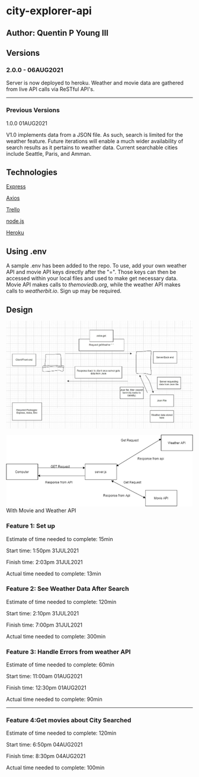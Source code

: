 # city-explorer-api

## Author: Quentin P Young III

## Versions

### 2.0.0 - 06AUG2021

Server is now deployed to heroku. Weather and movie data are gathered from live API calls via ReSTful API's.

---
### Previous Versions

1.0.0 01AUG2021

V1.0 implements data from a JSON file. As such, search is limited for the weather feature. Future iterations will enable a much wider availability of search results as it pertains to weather data. Current searchable cities include Seattle, Paris, and Amman.

## Technologies

[Express](https://expressjs.com/)

[Axios](https://axios-http.com/docs/intro)

[Trello](https://trello.com/)

[node.js](https://nodejs.org/en/)

[Heroku](#)

## Using .env

A sample .env has been added to the repo. To use, add your own weather API and movie API keys directly after the "=". Those keys can then be accessed within your local files and used to make get necessary data. Movie API makes calls to *themoviedb.org*, while the weather API makes calls to *weatherbit.io*. Sign up may be required.

## Design

![UML](./img/uml.jpg)


![UML](./img/uml2.png)
With Movie and Weather API

### Feature 1: Set up

Estimate of time needed to complete: 15min

Start time: 1:50pm 31JUL2021

Finish time: 2:03pm 31JUL2021

Actual time needed to complete: 13min

### Feature 2: See Weather Data After Search

Estimate of time needed to complete: 120min

Start time: 2:10pm 31JUL2021

Finish time: 7:00pm 31JUL2021

Actual time needed to complete: 300min

### Feature 3: Handle Errors from weather API

Estimate of time needed to complete: 60min

Start time: 11:00am 01AUG2021

Finish time: 12:30pm 01AUG2021

Actual time needed to complete: 90min

---

### Feature 4:Get movies about City Searched

Estimate of time needed to complete: 120min

Start time: 6:50pm 04AUG2021

Finish time: 8:30pm 04AUG2021

Actual time needed to complete: 100min
